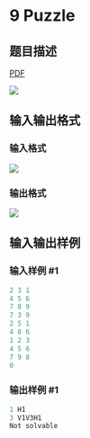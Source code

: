 # 9 Puzzle

## 题目描述

[problemUrl]: https://uva.onlinejudge.org/index.php?option=com_onlinejudge&Itemid=8&category=27&page=show_problem&problem=2508

[PDF](https://uva.onlinejudge.org/external/115/p11513.pdf)

![](https://cdn.luogu.com.cn/upload/vjudge_pic/UVA11513/4dc3602346808a4bd34b5c7385d2e46f944fb654.png)

## 输入输出格式

### 输入格式

![](https://cdn.luogu.com.cn/upload/vjudge_pic/UVA11513/82ff6b6983cd2f79e2ba21deef78e4e43e1c716e.png)

### 输出格式

![](https://cdn.luogu.com.cn/upload/vjudge_pic/UVA11513/946e5311168fce1d655365a429410535f2981b14.png)

## 输入输出样例

### 输入样例 #1

```cpp
2 3 1
4 5 6
7 8 9
7 3 9
2 5 1
4 8 6
1 2 3
4 5 6
7 9 8
0
```


### 输出样例 #1

```cpp
1 H1
3 V1V3H1
Not solvable
```



